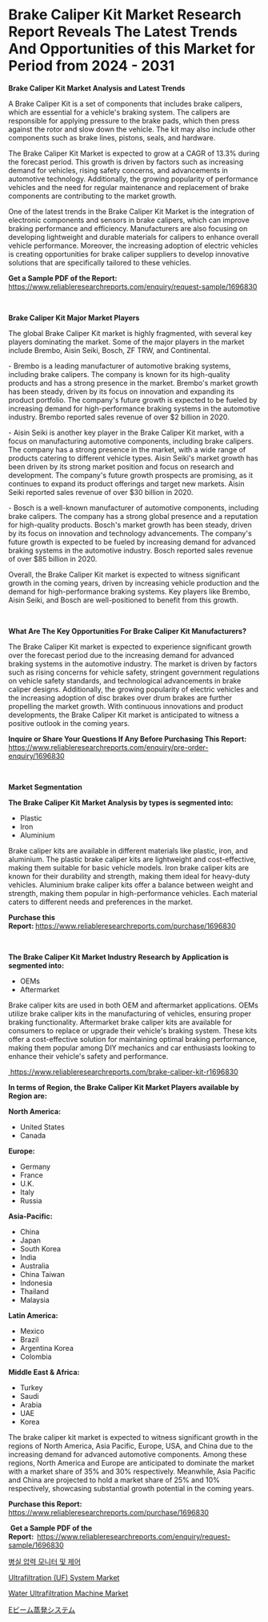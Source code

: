 <p><h1>Brake Caliper Kit Market Research Report Reveals The Latest Trends And Opportunities of this Market for Period from 2024 - 2031</h1></p><p><strong>Brake Caliper Kit Market Analysis and Latest Trends</strong></p>
<p><p>A Brake Caliper Kit is a set of components that includes brake calipers, which are essential for a vehicle's braking system. The calipers are responsible for applying pressure to the brake pads, which then press against the rotor and slow down the vehicle. The kit may also include other components such as brake lines, pistons, seals, and hardware.</p><p>The Brake Caliper Kit Market is expected to grow at a CAGR of 13.3% during the forecast period. This growth is driven by factors such as increasing demand for vehicles, rising safety concerns, and advancements in automotive technology. Additionally, the growing popularity of performance vehicles and the need for regular maintenance and replacement of brake components are contributing to the market growth.</p><p>One of the latest trends in the Brake Caliper Kit Market is the integration of electronic components and sensors in brake calipers, which can improve braking performance and efficiency. Manufacturers are also focusing on developing lightweight and durable materials for calipers to enhance overall vehicle performance. Moreover, the increasing adoption of electric vehicles is creating opportunities for brake caliper suppliers to develop innovative solutions that are specifically tailored to these vehicles.</p></p>
<p><strong>Get a Sample PDF of the Report:&nbsp;</strong> <a href="https://www.reliableresearchreports.com/enquiry/request-sample/1696830">https://www.reliableresearchreports.com/enquiry/request-sample/1696830</a></p>
<p>&nbsp;</p>
<p><strong>Brake Caliper Kit Major Market Players</strong></p>
<p><p>The global Brake Caliper Kit market is highly fragmented, with several key players dominating the market. Some of the major players in the market include Brembo, Aisin Seiki, Bosch, ZF TRW, and Continental. </p><p>- Brembo is a leading manufacturer of automotive braking systems, including brake calipers. The company is known for its high-quality products and has a strong presence in the market. Brembo's market growth has been steady, driven by its focus on innovation and expanding its product portfolio. The company's future growth is expected to be fueled by increasing demand for high-performance braking systems in the automotive industry. Brembo reported sales revenue of over $2 billion in 2020.</p><p>- Aisin Seiki is another key player in the Brake Caliper Kit market, with a focus on manufacturing automotive components, including brake calipers. The company has a strong presence in the market, with a wide range of products catering to different vehicle types. Aisin Seiki's market growth has been driven by its strong market position and focus on research and development. The company's future growth prospects are promising, as it continues to expand its product offerings and target new markets. Aisin Seiki reported sales revenue of over $30 billion in 2020.</p><p>- Bosch is a well-known manufacturer of automotive components, including brake calipers. The company has a strong global presence and a reputation for high-quality products. Bosch's market growth has been steady, driven by its focus on innovation and technology advancements. The company's future growth is expected to be fueled by increasing demand for advanced braking systems in the automotive industry. Bosch reported sales revenue of over $85 billion in 2020.</p><p>Overall, the Brake Caliper Kit market is expected to witness significant growth in the coming years, driven by increasing vehicle production and the demand for high-performance braking systems. Key players like Brembo, Aisin Seiki, and Bosch are well-positioned to benefit from this growth.</p></p>
<p>&nbsp;</p>
<p><strong>What Are The Key Opportunities For Brake Caliper Kit Manufacturers?</strong></p>
<p><p>The Brake Caliper Kit market is expected to experience significant growth over the forecast period due to the increasing demand for advanced braking systems in the automotive industry. The market is driven by factors such as rising concerns for vehicle safety, stringent government regulations on vehicle safety standards, and technological advancements in brake caliper designs. Additionally, the growing popularity of electric vehicles and the increasing adoption of disc brakes over drum brakes are further propelling the market growth. With continuous innovations and product developments, the Brake Caliper Kit market is anticipated to witness a positive outlook in the coming years.</p></p>
<p><strong>Inquire or Share Your Questions If Any Before Purchasing This Report:</strong> <a href="https://www.reliableresearchreports.com/enquiry/pre-order-enquiry/1696830">https://www.reliableresearchreports.com/enquiry/pre-order-enquiry/1696830</a></p>
<p>&nbsp;</p>
<p><strong>Market Segmentation</strong></p>
<p><strong>The Brake Caliper Kit Market Analysis by types is segmented into:</strong></p>
<p><ul><li>Plastic</li><li>Iron</li><li>Aluminium</li></ul></p>
<p><p>Brake caliper kits are available in different materials like plastic, iron, and aluminium. The plastic brake caliper kits are lightweight and cost-effective, making them suitable for basic vehicle models. Iron brake caliper kits are known for their durability and strength, making them ideal for heavy-duty vehicles. Aluminium brake caliper kits offer a balance between weight and strength, making them popular in high-performance vehicles. Each material caters to different needs and preferences in the market.</p></p>
<p><strong>Purchase this Report:&nbsp;</strong><a href="https://www.reliableresearchreports.com/purchase/1696830">https://www.reliableresearchreports.com/purchase/1696830</a></p>
<p>&nbsp;</p>
<p><strong>The Brake Caliper Kit Market Industry Research by Application is segmented into:</strong></p>
<p><ul><li>OEMs</li><li>Aftermarket</li></ul></p>
<p><p>Brake caliper kits are used in both OEM and aftermarket applications. OEMs utilize brake caliper kits in the manufacturing of vehicles, ensuring proper braking functionality. Aftermarket brake caliper kits are available for consumers to replace or upgrade their vehicle's braking system. These kits offer a cost-effective solution for maintaining optimal braking performance, making them popular among DIY mechanics and car enthusiasts looking to enhance their vehicle's safety and performance.</p></p>
<p><a href="https://www.reliableresearchreports.com/brake-caliper-kit-r1696830">&nbsp;https://www.reliableresearchreports.com/brake-caliper-kit-r1696830</a></p>
<p><strong>In terms of Region, the Brake Caliper Kit Market Players available by Region are:</strong></p>
<p>
    <p> <strong> North America: </strong>
        <ul>
            <li>United States</li>
            <li>Canada</li>
        </ul>
        </p> 
    <p> <strong> Europe: </strong>
        <ul>
            <li>Germany</li>
            <li>France</li>
            <li>U.K.</li>
            <li>Italy</li>
            <li>Russia</li>
        </ul>
        </p> 
    <p> <strong> Asia-Pacific: </strong>
        <ul>
            <li>China</li>
            <li>Japan</li>
            <li>South Korea</li>
            <li>India</li>
            <li>Australia</li>
            <li>China Taiwan</li>
            <li>Indonesia</li>
            <li>Thailand</li>
            <li>Malaysia</li>
        </ul>
        </p> 
    <p> <strong> Latin America: </strong>
        <ul>
            <li>Mexico</li>
            <li>Brazil</li>
            <li>Argentina Korea</li>
            <li>Colombia</li>
        </ul>
        </p> 
    <p> <strong> Middle East & Africa: </strong>
        <ul>
            <li>Turkey</li>
            <li>Saudi</li>
            <li>Arabia</li>
            <li>UAE</li>
            <li>Korea</li>
        </ul>
    </p>
    </p>
<p><p>The brake caliper kit market is expected to witness significant growth in the regions of North America, Asia Pacific, Europe, USA, and China due to the increasing demand for advanced automotive components. Among these regions, North America and Europe are anticipated to dominate the market with a market share of 35% and 30% respectively. Meanwhile, Asia Pacific and China are projected to hold a market share of 25% and 10% respectively, showcasing substantial growth potential in the coming years.</p></p>
<p><strong>Purchase this Report: </strong><a href="https://www.reliableresearchreports.com/purchase/1696830">https://www.reliableresearchreports.com/purchase/1696830</a></p>
<p>&nbsp;<strong>Get a Sample PDF of the Report:&nbsp;&nbsp;</strong><a href="https://www.reliableresearchreports.com/enquiry/request-sample/1696830">https://www.reliableresearchreports.com/enquiry/request-sample/1696830</a></p>
<p><strong></strong></p>
<p><p><a href="https://github.com/marufmohassin05/Market-Research-Report-List-1/blob/main/2288537108854.md">병실 압력 모니터 및 제어</a></p><p><a href="https://github.com/yoshih12/Market-Research-Report-List-3/blob/main/ultrafiltration-uf-system-market.md">Ultrafiltration (UF) System Market</a></p><p><a href="https://github.com/castoriffic/Market-Research-Report-List-4/blob/main/water-ultrafiltration-machine-market.md">Water Ultrafiltration Machine Market</a></p><p><a href="https://github.com/DayanaRunolfsdottir/Market-Research-Report-List-1/blob/main/3490920124451.md">Eビーム蒸発システム</a></p></p>